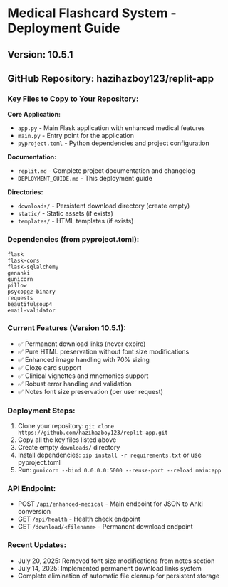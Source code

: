 # Medical Flashcard System - Deployment Guide

## Version: 10.5.1
## GitHub Repository: hazihazboy123/replit-app

### Key Files to Copy to Your Repository:

**Core Application:**
- `app.py` - Main Flask application with enhanced medical features
- `main.py` - Entry point for the application
- `pyproject.toml` - Python dependencies and project configuration

**Documentation:**
- `replit.md` - Complete project documentation and changelog
- `DEPLOYMENT_GUIDE.md` - This deployment guide

**Directories:**
- `downloads/` - Persistent download directory (create empty)
- `static/` - Static assets (if exists)
- `templates/` - HTML templates (if exists)

### Dependencies (from pyproject.toml):
```
flask
flask-cors
flask-sqlalchemy
genanki
gunicorn
pillow
psycopg2-binary
requests
beautifulsoup4
email-validator
```

### Current Features (Version 10.5.1):
- ✅ Permanent download links (never expire)
- ✅ Pure HTML preservation without font size modifications
- ✅ Enhanced image handling with 70% sizing
- ✅ Cloze card support
- ✅ Clinical vignettes and mnemonics support
- ✅ Robust error handling and validation
- ✅ Notes font size preservation (per user request)

### Deployment Steps:
1. Clone your repository: `git clone https://github.com/hazihazboy123/replit-app.git`
2. Copy all the key files listed above
3. Create empty `downloads/` directory
4. Install dependencies: `pip install -r requirements.txt` or use pyproject.toml
5. Run: `gunicorn --bind 0.0.0.0:5000 --reuse-port --reload main:app`

### API Endpoint:
- POST `/api/enhanced-medical` - Main endpoint for JSON to Anki conversion
- GET `/api/health` - Health check endpoint
- GET `/download/<filename>` - Permanent download endpoint

### Recent Updates:
- July 20, 2025: Removed font size modifications from notes section
- July 14, 2025: Implemented permanent download links system
- Complete elimination of automatic file cleanup for persistent storage